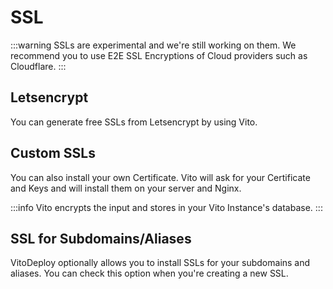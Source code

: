 # SSL

:::warning
SSLs are experimental and we're still working on them. We recommend you to use E2E SSL Encryptions of Cloud providers such as Cloudflare.
:::

## Letsencrypt

You can generate free SSLs from Letsencrypt by using Vito.

## Custom SSLs

You can also install your own Certificate. Vito will ask for your Certificate and Keys and will install them on your server and Nginx.

:::info
Vito encrypts the input and stores in your Vito Instance's database.
:::

## SSL for Subdomains/Aliases

VitoDeploy optionally allows you to install SSLs for your subdomains and aliases. You can check this option when you're creating a new SSL.
